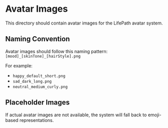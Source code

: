 
# Avatar Images

This directory should contain avatar images for the LifePath avatar system.

## Naming Convention

Avatar images should follow this naming pattern:
`[mood]_[skinTone]_[hairStyle].png`

For example:
- `happy_default_short.png`
- `sad_dark_long.png`
- `neutral_medium_curly.png`

## Placeholder Images

If actual avatar images are not available, the system will fall back to emoji-based representations.
